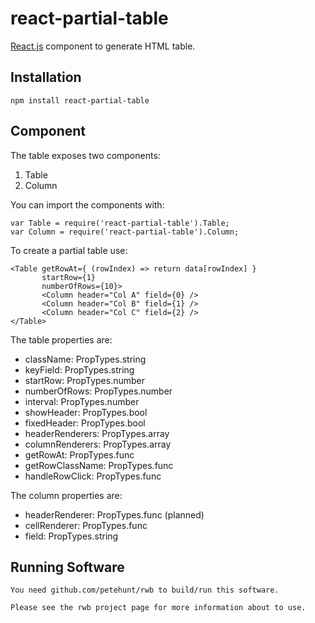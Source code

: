 # react-partial-table

[React.js](http://facebook.github.io/react/) component to generate HTML table.

## Installation

    npm install react-partial-table

## Component

The table exposes two components:

1. Table
2. Column

You can import the components with:

    var Table = require('react-partial-table').Table;
    var Column = require('react-partial-table').Column;

To create a partial table use:

    <Table getRowAt={ (rowIndex) => return data[rowIndex] }
           startRow={1}
           numberOfRows={10}>
           <Column header="Col A" field={0} />
           <Column header="Col B" field={1} />
           <Column header="Col C" field={2} />
    </Table>
    
The table properties are:

- className: PropTypes.string
- keyField: PropTypes.string
- startRow: PropTypes.number
- numberOfRows: PropTypes.number
- interval: PropTypes.number
- showHeader: PropTypes.bool
- fixedHeader: PropTypes.bool
- headerRenderers: PropTypes.array<func>
- columnRenderers: PropTypes.array<func>
- getRowAt: PropTypes.func
- getRowClassName: PropTypes.func
- handleRowClick: PropTypes.func

The column properties are:

- headerRenderer: PropTypes.func (planned)
- cellRenderer: PropTypes.func
- field: PropTypes.string

## Running Software

    You need github.com/petehunt/rwb to build/run this software.

    Please see the rwb project page for more information about to use.
